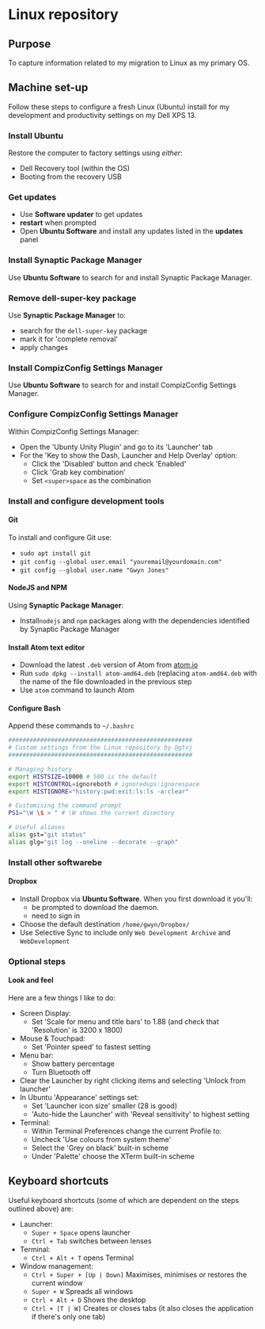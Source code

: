 # Linux repository

## Purpose

To capture information related to my migration to Linux as my primary OS. 

## Machine set-up

Follow these steps to configure a fresh Linux (Ubuntu) install for my development and productivity settings on my Dell XPS 13.

### Install Ubuntu

Restore the computer to factory settings using _either_: 

* Dell Recovery tool (within the OS)
* Booting from the recovery USB

### Get updates

* Use **Software updater** to get updates
* **restart** when prompted
* Open **Ubuntu Software** and install any updates listed in the **updates** panel

### Install Synaptic Package Manager

Use **Ubuntu Software** to search for and install Synaptic Package Manager.

### Remove dell-super-key package

Use **Synaptic Package Manager** to:

* search for the `dell-super-key` package
* mark it for 'complete removal'
* apply changes

### Install CompizConfig Settings Manager

Use **Ubuntu Software** to search for and install CompizConfig Settings Manager.

### Configure CompizConfig Settings Manager

Within CompizConfig Settings Manager: 

* Open the 'Ubunty Unity Plugin' and go to its 'Launcher' tab
* For the 'Key to show the Dash, Launcher and Help Overlay' option:
    * Click the 'Disabled' button and check 'Enabled'
    * Click 'Grab key combination'
    * Set `<super>space` as the combination

### Install and configure development tools

#### Git

To install and configure Git use:

* `sudo apt install git`
* `git config --global user.email "youremail@yourdomain.com"`
* `git config --global user.name "Gwyn Jones"`

#### NodeJS and NPM

Using **Synaptic Package Manager**:

* Install`nodejs` and `npm` packages along with the dependencies identified by Synaptic Package Manager

#### Install Atom text editor

* Download the latest `.deb` version of Atom from [atom.io](https://atom.io)
* Run `sudo dpkg --install atom-amd64.deb` (replacing `atom-amd64.deb` with the name of the file downloaded in the previous step
* Use `atom` command to launch Atom

#### Configure Bash

Append these commands to `~/.bashrc`

```bash
####################################################
# Custom settings from the Linux repository by @gtvj
####################################################

# Managing history
export HISTSIZE=10000 # 500 is the default
export HISTCONTROL=ignoreboth # ignoredups:ignorespace
export HISTIGNORE="history:pwd:exit:ls:ls -a:clear"

# Customising the command prompt
PS1="\W \$ > " # \W shows the current directory

# Useful aliases
alias gst="git status"
alias glg="git log --oneline --decorate --graph"

```

### Install other softwarebe

#### Dropbox

* Install Dropbox via **Ubuntu Software**. When you first download it you'll:
     * be prompted to download the daemon.
     * need to sign in
* Choose the default destination `/home/gwyn/Dropbox/`
* Use Selective Sync to include only `Web Development Archive` and `WebDevelopment`

### Optional steps

#### Look and feel

Here are a few things I like to do:

* Screen Display:
    * Set 'Scale for menu and title bars' to 1.88 (and check that 'Resolution' is 3200 x 1800)
* Mouse & Touchpad:
    * Set 'Pointer speed' to fastest setting
* Menu bar:
    * Show battery percentage
    * Turn Bluetooth off
* Clear the Launcher by right clicking items and selecting 'Unlock from launcher'
* In Ubuntu 'Appearance' settings set:
    * Set 'Launcher icon size' smaller (28 is good)
    * 'Auto-hide the Launcher' with 'Reveal sensitivity' to highest setting
* Terminal:
    * Within Terminal Preferences change the current Profile to:
	* Uncheck 'Use colours from system theme'
	* Select the 'Grey on black' built-in scheme
	* Under 'Palette' choose the XTerm built-in scheme
    
## Keyboard shortcuts

Useful keyboard shortcuts (some of which are dependent on the steps outlined above) are: 

* Launcher:
    * `Super + Space` opens launcher
    * `Ctrl + Tab` switches between lenses
* Terminal:
    * `Ctrl + Alt + T` opens Terminal
* Window management:
    * `Ctrl + Super + [Up | Down]` Maximises, minimises or restores the current window
    * `Super + W` Spreads all windows
    * `Ctrl + Alt + D` Shows the desktop
    * `Ctrl + [T | W]` Creates or closes tabs (it also closes the application if there's only one tab)



